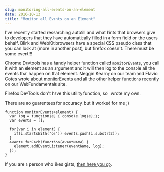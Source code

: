 ```yaml
---
slug: monitoring-all-events-on-an-element
date: 2016-10-13
title: "Monitor all Events on an Element"
---
```


I've recently started researching autofill and what hints that browsers give
to developers that they have automatically filled in a form field on the
users behalf.  Blink and WebKit browsers have a special CSS pseudo class that
you can look at (more in another post), but firefox doesn't.  There must be
some event!!!

Chrome Devtools has a handy helper function called `monitorEvents`, you call
it with an element as an argument and it will then log to the console all
the events that happen on that element.  Meggin Kearny on our team and
Flavio Cotes wrote about
[monitorEvents](https://developers.google.com/web/tools/chrome-devtools/console/events)
and all the other helper functions recently on our [WebFundamentals](https://developers.google.com/web)
 site.

Firefox DevTools don't have this utility function, so I wrote my own.

There are no guarentees for accuracy, but it worked for me ;)

```
function monitorEvents(element) {
  var log = function(e) { console.log(e);};
  var events = [];

  for(var i in element) {
    if(i.startsWith("on")) events.push(i.substr(2));
  }
  events.forEach(function(eventName) {
    element.addEventListener(eventName, log);
  });
}
```

If you are a person who likes gists, [then here you go](https://gist.github.com/PaulKinlan/45de2fb55c1390d871b3a67f72ae730c).